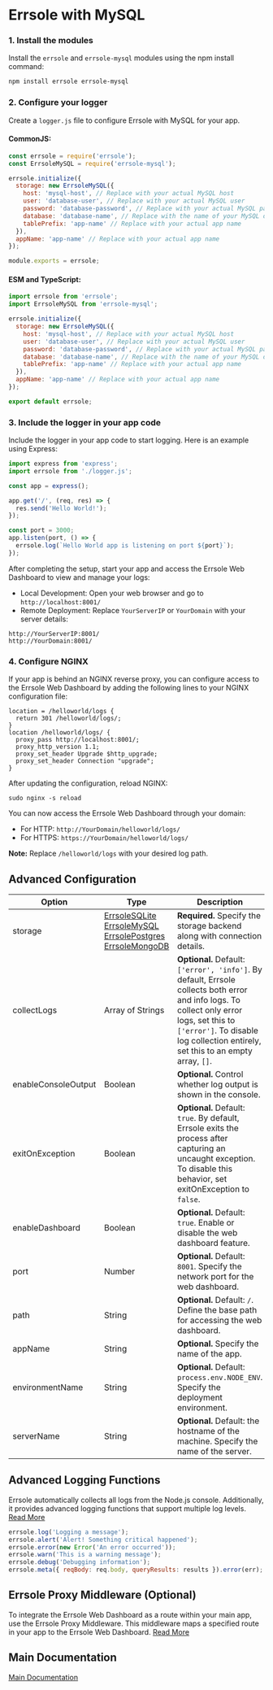 # Errsole with MySQL

### 1. Install the modules

Install the `errsole` and `errsole-mysql` modules using the npm install command:

```bash
npm install errsole errsole-mysql
```

### 2. Configure your logger

Create a `logger.js` file to configure Errsole with MySQL for your app.

#### CommonJS:

```javascript
const errsole = require('errsole');
const ErrsoleMySQL = require('errsole-mysql');

errsole.initialize({
  storage: new ErrsoleMySQL({
    host: 'mysql-host', // Replace with your actual MySQL host
    user: 'database-user', // Replace with your actual MySQL user
    password: 'database-password', // Replace with your actual MySQL password
    database: 'database-name', // Replace with the name of your MySQL database
    tablePrefix: 'app-name' // Replace with your actual app name
  }),
  appName: 'app-name' // Replace with your actual app name
});

module.exports = errsole;
```

#### ESM and TypeScript:

```javascript
import errsole from 'errsole';
import ErrsoleMySQL from 'errsole-mysql';

errsole.initialize({
  storage: new ErrsoleMySQL({
    host: 'mysql-host', // Replace with your actual MySQL host
    user: 'database-user', // Replace with your actual MySQL user
    password: 'database-password', // Replace with your actual MySQL password
    database: 'database-name', // Replace with the name of your MySQL database
    tablePrefix: 'app-name' // Replace with your actual app name
  }),
  appName: 'app-name' // Replace with your actual app name
});

export default errsole;
```

### 3. Include the logger in your app code

Include the logger in your app code to start logging. Here is an example using Express:

```javascript
import express from 'express';
import errsole from './logger.js';

const app = express();

app.get('/', (req, res) => {
  res.send('Hello World!');
});

const port = 3000;
app.listen(port, () => {
  errsole.log(`Hello World app is listening on port ${port}`);
});
```

After completing the setup, start your app and access the Errsole Web Dashboard to view and manage your logs:
* Local Development: Open your web browser and go to `http://localhost:8001/`
* Remote Deployment: Replace `YourServerIP` or `YourDomain` with your server details:
```
http://YourServerIP:8001/
http://YourDomain:8001/
```

### 4. Configure NGINX

If your app is behind an NGINX reverse proxy, you can configure access to the Errsole Web Dashboard by adding the following lines to your NGINX configuration file:

```
location = /helloworld/logs {
  return 301 /helloworld/logs/;
}
location /helloworld/logs/ {
  proxy_pass http://localhost:8001/;
  proxy_http_version 1.1;
  proxy_set_header Upgrade $http_upgrade;
  proxy_set_header Connection "upgrade";
}
```

After updating the configuration, reload NGINX:

```
sudo nginx -s reload
```

You can now access the Errsole Web Dashboard through your domain:

* For HTTP: `http://YourDomain/helloworld/logs/`
* For HTTPS: `https://YourDomain/helloworld/logs/`

**Note:** Replace `/helloworld/logs` with your desired log path.

## Advanced Configuration

| **Option**          	| **Type**                                                                                                                                                                           	| **Description**                                                                                                                                                                                                               	|
|---------------------	|------------------------------------------------------------------------------------------------------------------------------------------------------------------------------------	|-------------------------------------------------------------------------------------------------------------------------------------------------------------------------------------------------------------------------------	|
| storage             	| [ErrsoleSQLite](/docs/sqlite-storage.md)<br>[ErrsoleMySQL](/docs/mysql-storage.md)<br>[ErrsolePostgres](/docs/postgresql-storage.md)<br>[ErrsoleMongoDB](/docs/mongodb-storage.md) 	| **Required.** Specify the storage backend along with connection details.                                                                                                                                                      	|
| collectLogs         	| Array of Strings                                                                                                                                                                   	| **Optional.** Default: `['error', 'info']`. By default, Errsole collects both error and info logs. To collect only error logs, set this to `['error']`. To disable log collection entirely, set this to an empty array, `[]`. 	|
| enableConsoleOutput 	| Boolean                                                                                                                                                                            	| **Optional.** Control whether log output is shown in the console.                                                                                                                                                             	|
| exitOnException     	| Boolean                                                                                                                                                                            	| **Optional.** Default: `true`. By default, Errsole exits the process after capturing an uncaught exception. To disable this behavior, set exitOnException to `false`.                                                         	|
| enableDashboard     	| Boolean                                                                                                                                                                            	| **Optional.** Default: `true`. Enable or disable the web dashboard feature.                                                                                                                                                   	|
| port                	| Number                                                                                                                                                                             	| **Optional.** Default: `8001`. Specify the network port for the web dashboard.                                                                                                                                                	|
| path                	| String                                                                                                                                                                             	| **Optional.** Default: `/`. Define the base path for accessing the web dashboard.                                                                                                                                             	|
| appName             	| String                                                                                                                                                                             	| **Optional.** Specify the name of the app.                                                                                                                                                                                    	|
| environmentName     	| String                                                                                                                                                                             	| **Optional.** Default: `process.env.NODE_ENV`. Specify the deployment environment.                                                                                                                                            	|
| serverName          	| String                                                                                                                                                                             	| **Optional.** Default: the hostname of the machine. Specify the name of the server.                                                                                                                                           	|

## Advanced Logging Functions

Errsole automatically collects all logs from the Node.js console. Additionally, it provides advanced logging functions that support multiple log levels. [Read More](/docs/advanced-logging-functions.md)

```javascript
errsole.log('Logging a message');
errsole.alert('Alert! Something critical happened');
errsole.error(new Error('An error occurred'));
errsole.warn('This is a warning message');
errsole.debug('Debugging information');
errsole.meta({ reqBody: req.body, queryResults: results }).error(err);
```

## Errsole Proxy Middleware (Optional)

To integrate the Errsole Web Dashboard as a route within your main app, use the Errsole Proxy Middleware. This middleware maps a specified route in your app to the Errsole Web Dashboard. [Read More](/docs/proxy-middleware.md)

## Main Documentation

[Main Documentation](/README.md)
